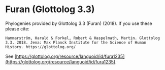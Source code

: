 # Furan (Glottolog 3.3)

Phylogenies provided by Glottolog 3.3 (Furan) (2018). If you use these please cite:

```
Hammarström, Harald & Forkel, Robert & Haspelmath, Martin. Glottolog 3.3. 2018. Jena: Max Planck Institute for the Science of Human History. https://glottolog.org/
```

See  [https://glottolog.org/resource/languoid/id/fura1235](https://glottolog.org/resource/languoid/id/fura1235).

